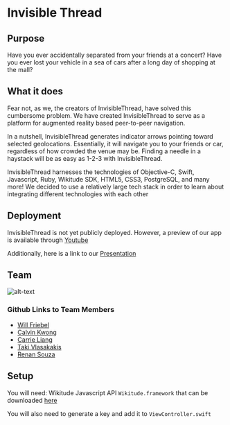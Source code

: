 # Invisible Thread

## Purpose
Have you ever accidentally separated from your friends at a concert? Have you ever lost your vehicle in a sea of cars after a long day of shopping at the mall?

## What it does
Fear not, as we, the creators of InvisibleThread, have solved this cumbersome problem. We have created InvisibleThread to serve as a platform for augmented reality based peer-to-peer navigation.

In a nutshell, InvisibleThread generates indicator arrows pointing toward selected geolocations. Essentially, it will navigate you to your friends or car, regardless of how crowded the venue may be. Finding a needle in a haystack will be as easy as 1-2-3 with InvisibleThread.

InvisibleThread harnesses the technologies of Objective-C, Swift, Javascript, Ruby, Wikitude SDK, HTML5, CSS3, PostgreSQL, and many more! We decided to use a relatively large tech stack in order to learn about integrating different technologies with each other




## Deployment
InvisibleThread is not yet publicly deployed. However, a preview of our app is available through
 [Youtube](https://www.youtube.com/watch?v=B8CoXGI_yaA&feature=youtu.be)

Additionally, here is a link to our [Presentation](https://github.com/wfriebel/invisible-thread/blob/master/Invisible%20Thread.pdf)

## Team

![alt-text](https://github.com/wfriebel/invisible-thread/blob/master/InvisibleThread/ArchitectWorld/assets/team.png)

### Github Links to Team Members
* [Will Friebel](https://github.com/wfriebel)
* [Calvin Kwong](https://github.com/ckwong93)
* [Carrie Liang](https://github.com/liangcarrie20)
* [Taki Vlasakakis](https://github.com/takivlasakakis)
* [Renan Souza](https://github.com/RenanBa)








## Setup

You will need: Wikitude Javascript API `Wikitude.framework` that can be downloaded [here](http://www.wikitude.com/download/)

You will also need to generate a key and add it to `ViewController.swift`
